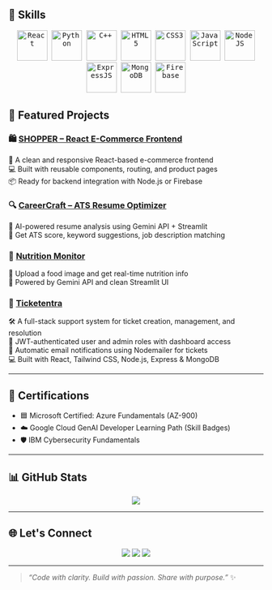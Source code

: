 ## 🧠 Skills

<p align="center">
  <kbd>
    <img src="https://cdn.jsdelivr.net/gh/devicons/devicon/icons/react/react-original.svg" title="React" width="60" />
  </kbd>
  <kbd>
    <img src="https://cdn.jsdelivr.net/gh/devicons/devicon/icons/python/python-original.svg" title="Python" width="60" />
  </kbd>
  <kbd>
    <img src="https://cdn.jsdelivr.net/gh/devicons/devicon/icons/cplusplus/cplusplus-original.svg" title="C++" width="60" />
  </kbd>
  <kbd>
    <img src="https://cdn.jsdelivr.net/gh/devicons/devicon/icons/html5/html5-original.svg" title="HTML5" width="60" />
  </kbd>
  <kbd>
    <img src="https://cdn.jsdelivr.net/gh/devicons/devicon/icons/css3/css3-original.svg" title="CSS3" width="60" />
  </kbd>
  <kbd>
    <img src="https://cdn.jsdelivr.net/gh/devicons/devicon/icons/javascript/javascript-original.svg" title="JavaScript" width="60" />
  </kbd>
  <kbd>
    <img src="https://cdn.jsdelivr.net/gh/devicons/devicon/icons/nodejs/nodejs-original.svg" title="NodeJS" width="60" />
  </kbd>
  <kbd>
    <img src="https://cdn.jsdelivr.net/gh/devicons/devicon/icons/express/express-original.svg" title="ExpressJS" width="60" />
  </kbd>
  <kbd>
    <img src="https://cdn.jsdelivr.net/gh/devicons/devicon/icons/mongodb/mongodb-original.svg" title="MongoDB" width="60" />
  </kbd>
  <kbd>
    <img src="https://cdn.jsdelivr.net/gh/devicons/devicon/icons/firebase/firebase-plain.svg" title="Firebase" width="60" />
  </kbd>
</p>


## 💼 Featured Projects

### 🛍️ [SHOPPER – React E-Commerce Frontend](https://github.com/SomiyaRana/SHOPPER)  
🛒 A clean and responsive React-based e-commerce frontend  
💻 Built with reusable components, routing, and product pages  
📦 Ready for backend integration with Node.js or Firebase  

### 🔍 [CareerCraft – ATS Resume Optimizer](https://github.com/SomiyaRana/CareerCraft)  
🎯 AI-powered resume analysis using Gemini API + Streamlit  
🧠 Get ATS score, keyword suggestions, job description matching  

### 🥗 [Nutrition Monitor](https://github.com/SomiyaRana/NutritionMonitor)  
🍲 Upload a food image and get real-time nutrition info  
🤖 Powered by Gemini API and clean Streamlit UI  

### 🎫 [Ticketentra](https://github.com/SomiyaRana/Ticketentra)  
🛠️ A full-stack support system for ticket creation, management, and resolution  
🔐 JWT-authenticated user and admin roles with dashboard access  
📧 Automatic email notifications using Nodemailer for tickets  
💻 Built with React, Tailwind CSS, Node.js, Express & MongoDB  

---

## 📄 Certifications

- 🟦 Microsoft Certified: Azure Fundamentals (AZ-900)
- ☁️ Google Cloud GenAI Developer Learning Path (Skill Badges)
- 🛡️ IBM Cybersecurity Fundamentals

---

## 📊 GitHub Stats

<p align="center">
  <img src="https://github-readme-stats.vercel.app/api/top-langs/?username=SomiyaRana&layout=compact&theme=tokyonight&hide_border=true"/>
</p>

---

## 🌐 Let's Connect

<p align="center">
  <a href="mailto:somyarana819@gmail.com"><img src="https://img.shields.io/badge/-Email-D14836?style=flat&logo=gmail&logoColor=white"/></a>
  <a href="https://www.linkedin.com/in/somiya-rana-b35152255"><img src="https://img.shields.io/badge/-LinkedIn-0077B5?style=flat&logo=linkedin&logoColor=white"/></a>
  <a href="https://github.com/SomiyaRana"><img src="https://img.shields.io/badge/-GitHub-181717?style=flat&logo=github&logoColor=white"/></a>
</p>


---

> _“Code with clarity. Build with passion. Share with purpose.”_ ✨
